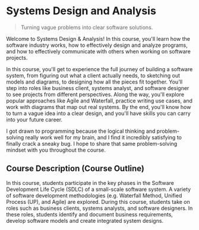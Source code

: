 # Systems Design and Analysis

> Turning vague problems into clear software solutions.

Welcome to Systems Design & Analysis! In this course, you'll learn how the software industry works, how to effectively design and analyze programs, and how to effectively communicate with others when working on software projects.

In this course, you'll get to experience the full journey of building a software system, from figuring out what a client actually needs, to sketching out models and diagrams, to designing how all the pieces fit together. You'll step into roles like business client, systems analyst, and software designer to see projects from different perspectives. Along the way, you'll explore popular approaches like Agile and Waterfall, practice writing use cases, and work with diagrams that map out real systems. By the end, you'll know how to turn a vague idea into a clear design, and you'll have skills you can carry into your future career.

I got drawn to programming because the logical thinking and problem-solving really work well for my brain, and I find it incredibly satisfying to finally crack a sneaky bug. I hope to share that same problem-solving mindset with you throughout the course.

## Course Description (Course Outline)
In this course, students participate in the key phases in the Software Development Life Cycle (SDLC) of a small-scale software system. A variety of software development methodologies (e.g. Waterfall Method, Unified Process (UP), and Agile) are explored. During this course, students take on roles such as business clients, systems analysts, and software designers. In these roles, students identify and document business requirements, develop software models and create integrated system designs.
